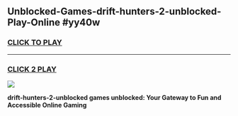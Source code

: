 
## Unblocked-Games-drift-hunters-2-unblocked-Play-Online #yy40w
<h3>
<a href="https://news.freeplayer.one?title=drift-hunters-2-unblocked&ref=3">CLICK TO PLAY</a></h3>
<hr>

<h3>
<a href="https://news.freeplayer.one?title=drift-hunters-2-unblocked&ref=3">CLICK 2 PLAY</a>
  
</h3>

<a href="https://news.freeplayer.one?title=drift-hunters-2-unblocked&ref=3"><img src="https://clearcache.store/games.png"></a>


**drift-hunters-2-unblocked games unblocked: Your Gateway to Fun and Accessible Online Gaming**
